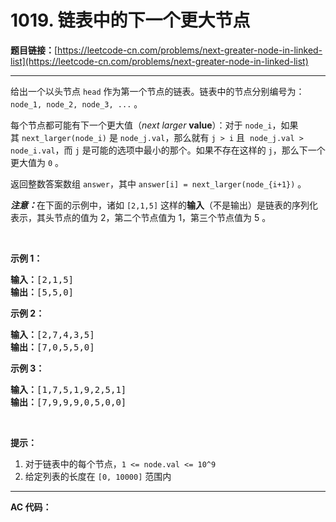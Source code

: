 # 1019. 链表中的下一个更大节点

**题目链接：**[https://leetcode-cn.com/problems/next-greater-node-in-linked-list](https://leetcode-cn.com/problems/next-greater-node-in-linked-list)

---

<div class="content__1Y2H">
 <div class="notranslate">
  <p>给出一个以头节点&nbsp;<code>head</code>&nbsp;作为第一个节点的链表。链表中的节点分别编号为：<code>node_1, node_2, node_3, ...</code> 。</p> 
  <p>每个节点都可能有下一个更大值（<em>next larger</em> <strong>value</strong>）：对于&nbsp;<code>node_i</code>，如果其&nbsp;<code>next_larger(node_i)</code>&nbsp;是&nbsp;<code>node_j.val</code>，那么就有&nbsp;<code>j &gt; i</code>&nbsp;且&nbsp;&nbsp;<code>node_j.val &gt; node_i.val</code>，而&nbsp;<code>j</code>&nbsp;是可能的选项中最小的那个。如果不存在这样的&nbsp;<code>j</code>，那么下一个更大值为&nbsp;<code>0</code>&nbsp;。</p> 
  <p>返回整数答案数组&nbsp;<code>answer</code>，其中&nbsp;<code>answer[i] = next_larger(node_{i+1})</code>&nbsp;。</p> 
  <p><strong><em>注意：</em></strong>在下面的示例中，诸如 <code>[2,1,5]</code> 这样的<strong>输入</strong>（不是输出）是链表的序列化表示，其头节点的值为&nbsp;2，第二个节点值为 1，第三个节点值为&nbsp;5 。</p> 
  <p>&nbsp;</p> 
  <p><strong>示例 1：</strong></p> 
  <pre class="language-text"><strong>输入：</strong>[2,1,5]
<strong>输出：</strong>[5,5,0]
</pre> 
  <p><strong>示例 2：</strong></p> 
  <pre class="language-text"><strong>输入：</strong>[2,7,4,3,5]
<strong>输出：</strong>[7,0,5,5,0]
</pre> 
  <p><strong>示例 3：</strong></p> 
  <pre class="language-text"><strong>输入：</strong>[1,7,5,1,9,2,5,1]
<strong>输出：</strong>[7,9,9,9,0,5,0,0]
</pre> 
  <p>&nbsp;</p> 
  <p><strong>提示：</strong></p> 
  <ol> 
   <li>对于链表中的每个节点，<code>1 &lt;= node.val&nbsp;&lt;= 10^9</code></li> 
   <li>给定列表的长度在 <code>[0, 10000]</code>&nbsp;范围内</li> 
  </ol> 
 </div>
</div>

---

**AC 代码：**

```java

```